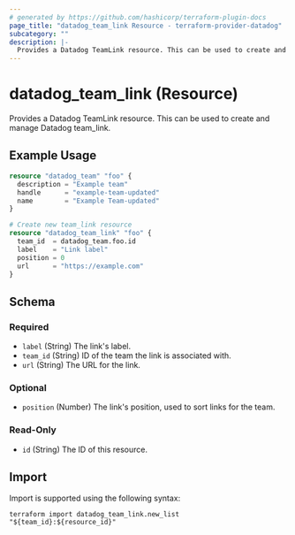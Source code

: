 ```yaml
---
# generated by https://github.com/hashicorp/terraform-plugin-docs
page_title: "datadog_team_link Resource - terraform-provider-datadog"
subcategory: ""
description: |-
  Provides a Datadog TeamLink resource. This can be used to create and manage Datadog team_link.
---
```


# datadog_team_link (Resource)

Provides a Datadog TeamLink resource. This can be used to create and manage Datadog team_link.

## Example Usage

```terraform
resource "datadog_team" "foo" {
  description = "Example team"
  handle      = "example-team-updated"
  name        = "Example Team-updated"
}

# Create new team_link resource
resource "datadog_team_link" "foo" {
  team_id  = datadog_team.foo.id
  label    = "Link label"
  position = 0
  url      = "https://example.com"
}
```

<!-- schema generated by tfplugindocs -->
## Schema

### Required

- `label` (String) The link's label.
- `team_id` (String) ID of the team the link is associated with.
- `url` (String) The URL for the link.

### Optional

- `position` (Number) The link's position, used to sort links for the team.

### Read-Only

- `id` (String) The ID of this resource.

## Import

Import is supported using the following syntax:

```shell
terraform import datadog_team_link.new_list "${team_id}:${resource_id}"
```

